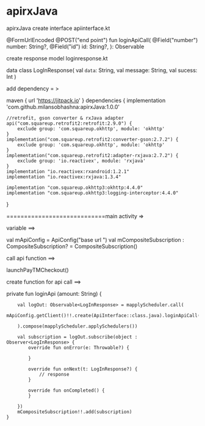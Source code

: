 # apirxJava
apirxJava
create interface  apiinterface.kt

 @FormUrlEncoded
    @POST("end point") 
    fun loginApiCall(
        @Field("number") number: String?,
        @Field("id") id: String?,
    ): Observable<LogInResponse>

create response model loginresponse.kt

data class LogInResponse(
    val `data`: String,
    val message: String,
    val sucess: Int
)

add dependency = > 


maven { url 'https://jitpack.io' }
dependencies {
implementation 'com.github.milansobhashna:apirxJava:1.0.0'

    //retrofit, gson converter & rxJava adapter
    api("com.squareup.retrofit2:retrofit:2.9.0") {
        exclude group: 'com.squareup.okhttp', module: 'okhttp'
    }
    implementation("com.squareup.retrofit2:converter-gson:2.7.2") {
        exclude group: 'com.squareup.okhttp', module: 'okhttp'
    }
    implementation("com.squareup.retrofit2:adapter-rxjava:2.7.2") {
        exclude group: 'io.reactivex', module: 'rxjava'
    }
    implementation "io.reactivex:rxandroid:1.2.1"
    implementation "io.reactivex:rxjava:1.3.4"

    implementation "com.squareup.okhttp3:okhttp:4.4.0"
    implementation "com.squareup.okhttp3:logging-interceptor:4.4.0"
}


============================main activity => 

variable ==>

val mApiConfig = ApiConfig("base url ") 
val mCompositeSubscription : CompositeSubscription? = CompositeSubscription()

call api function ==>

launchPayTMCheckout()

create function for api call ==>

private fun loginApi (amount: String) {
        
        val logOut: Observable<LogInResponse> = mapplyScheduler.call(
            mApiConfig.getClient()!!.create(ApiInterface::class.java).loginApiCall("number","id")

        ).compose(mapplyScheduler.applySchedulers())

        val subscription = logOut.subscribe(object : Observer<LogInResponse> {
            override fun onError(e: Throwable?) {

            }

            override fun onNext(t: LogInResponse?) {
                // response
            }

            override fun onCompleted() {
            }

        })
        mCompositeSubscription!!.add(subscription)
    }
